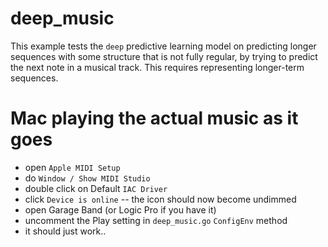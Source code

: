 # deep_music

This example tests the `deep` predictive learning model on predicting longer sequences with some structure that is not fully regular, by trying to predict the next note in a musical track.  This requires representing longer-term sequences.


# Mac playing the actual music as it goes

* open `Apple MIDI Setup`
* do `Window / Show MIDI Studio`
* double click on Default `IAC Driver`
* click `Device is online` -- the icon should now become undimmed
* open Garage Band (or Logic Pro if you have it)
* uncomment the Play setting in `deep_music.go` `ConfigEnv` method
* it should just work..

